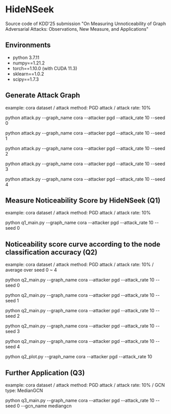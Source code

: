 # HideNSeek
Source code of KDD'25 submission
"On Measuring Unnoticeability of Graph Adversarial Attacks: Observations, New Measure, and Applications"

## Environments
- python 3.7.11
- numpy==1.21.2
- torch==1.10.0 (with CUDA 11.3)
- sklearn==1.0.2
- scipy==1.7.3

## Generate Attack Graph

example: cora dataset  /  attack method: PGD attack  /  attack rate: 10%

python attack.py --graph_name cora --attacker pgd --attack_rate 10 --seed 0

python attack.py --graph_name cora --attacker pgd --attack_rate 10 --seed 1

python attack.py --graph_name cora --attacker pgd --attack_rate 10 --seed 2

python attack.py --graph_name cora --attacker pgd --attack_rate 10 --seed 3

python attack.py --graph_name cora --attacker pgd --attack_rate 10 --seed 4

## Measure Noticeability Score by HideNSeek (Q1)

example: cora dataset  /  attack method: PGD attack  /  attack rate: 10%

python q1_main.py --graph_name cora --attacker pgd --attack_rate 10 --seed 0


## Noticeability score curve according to the node classification accuracy (Q2)

example: cora dataset  /  attack method: PGD attack  /  attack rate: 10%  /  average over seed 0 ~ 4

python q2_main.py --graph_name cora --attacker pgd --attack_rate 10 --seed 0

python q2_main.py --graph_name cora --attacker pgd --attack_rate 10 --seed 1

python q2_main.py --graph_name cora --attacker pgd --attack_rate 10 --seed 2

python q2_main.py --graph_name cora --attacker pgd --attack_rate 10 --seed 3

python q2_main.py --graph_name cora --attacker pgd --attack_rate 10 --seed 4

python q2_plot.py --graph_name cora --attacker pgd --attack_rate 10

## Further Application (Q3)

example: cora dataset  /  attack method: PGD attack  /  attack rate: 10%  /  GCN type: MedianGCN

python q3_main.py --graph_name cora --attacker pgd --attack_rate 10 --seed 0 --gcn_name mediangcn
